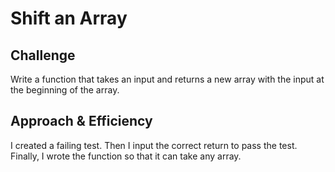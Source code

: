 # Shift an Array

## Challenge

Write a function that takes an input and returns a new array with the input at the beginning of the array.

## Approach & Efficiency
I created a failing test. Then I input the correct return to pass the test. Finally, I wrote the function so that it can take any array.
